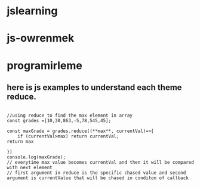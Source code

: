 # jslearning
# js-owrenmek
# programirleme
## here is js examples to understand each theme reduce.
```

//using reduce to find the max element in array
const grades =[10,30,863,-5,78,545,45];

const maxGrade = grades.reduce((**max**, currentVal)=>{
    if (currentVal>max) return currentVal;
return max

})
console.log(maxGrade);
// everytime max value becomes currentVal and then it will be compared with next element
// first argument in reduce is the specific chased value and second argument is currentValue that will be chased in conditon of callback

```
